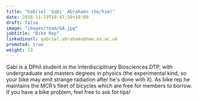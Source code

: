 ```yaml
---
title: "Gabriel 'Gabi' Abrahams (he/him)"
date: 2018-11-19T10:47:58+10:00
draft: false
image: "images/team/GA.jpg"
jobtitle: "Bike Rep"
linkedinurl: gabriel.abrahams@new.ox.ac.uk
promoted: true
weight: 13
---
```


Gabi is a DPhil student in the Interdisciplinary Biosciences DTP, with undergraduate and masters degrees in physics (the experimental kind, so your bike may emit strange radiation after he's done with it). As bike rep he maintains the MCR’s fleet of bicycles which are free for members to borrow. If you have a bike problem, feel free to ask for tips!